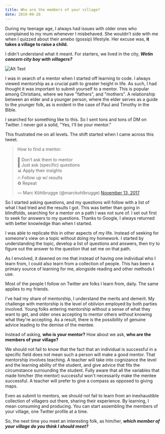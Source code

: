 ```yaml
---
title: Who are the members of your village?
date: 2019-09-28
---
```


During my teenage age, I always had issues with older ones who complained to my mum whenever I misbehaved. She wouldn't side with me when I quizzed about their amebo (gossip) lifestyle. Her excuse was, **it takes a village to raise a child.**

I didn't understand what it meant. For starters, we lived in the city, ***Wetin concern city boy with villagers?***
  

![Alt Text](https://media.giphy.com/media/lkdH8FmImcGoylv3t3/giphy.gif)

  
I was in search of a mentor when I started off learning to code. I always viewed mentorship as a crucial path to greater height in life. As such, I had thought it was important to submit yourself to a mentor. This is popular among Christians, where we have "fathers", and "mothers". A relationship between an elder and a younger person, where the elder serves as a guide to the younger folk, as is evident in the case of Paul and Timothy in the Bible.

I searched for something like to this. So I sent tons and tons of DM on Twitter. I never got a solid, "Yes, I'll be your mentor."

This frustrated me on all levels. The shift started when I came across this tweet.

<blockquote class="twitter-tweet"><p lang="en" dir="ltr">How to find a mentor:<br><br>🚫 Don’t ask them to mentor<br>💬 Just ask (specific) questions<br>📊 Apply their insights<br>🔥 Follow up w/ results<br>♻️ Repeat</p>&mdash; Marc Köhlbrugge (@marckohlbrugge) <a href="https://twitter.com/marckohlbrugge/status/930120551439437824?ref_src=twsrc%5Etfw">November 13, 2017</a></blockquote> <script async src="https://platform.twitter.com/widgets.js" charset="utf-8"></script>

So I started asking questions, and my questions will follow with a list of what I had tried and the results I got. This was better than going in blindfolds, searching for a mentor on a path I was not sure of. I set out first to seek for answers to my questions. Thanks to Google, I always returned with better knowledge than when I started.

I was able to replicate this in other aspects of my life. Instead of seeking for someone's view on a topic without doing my homework. I started by understanding the topic, develop a list of questions and answers, then try to figure out the answer to the question that set me on that path.


As I envolved, it dawned on me that instead of having one individual who I learn from, I could also learn from a collection of people. This has been a primary source of learning for me, alongside reading and other methods I use.

Most of the people I follow on Twitter are folks I learn from, daily. The same applies to my friends.

I've had my share of mentorship, I understand the merits and demerit. My challenge with mentorship is the level of oblivion employed by both parties involved. Young folks entering mentorship without a sense of what they want to get, and older ones accepting to mentor others without knowing what they're accepting. As a result, there is the possibility of genuine advice leading to the demise of the mentee.

Instead of asking, **who is your mentor?** How about we ask, **who are the members of your village?**

We should not fail to know that the fact that an individual is successful in a specific field does not mean such a person will make a good mentor. That mentorship involves teaching. A teacher will take into cognizance the level and the learning ability of the student, and give advice that fits the circumstance surrounding the student. Fully aware that all the variables that made him/her (the mentor) successful won't necessarily make the mentee successful. A teacher will prefer to give a compass as opposed to giving maps.

Even as submit to mentors, we should not fail to learn from an inexhaustible collection of villagers out there, sharing their experience. By learning, I mean consuming and producing. You can start assembling the members of your village, one Twitter profile at a time.

So, the next time you meet an interesting folk, as him/her, ***which member of your village do you think I should meet?***